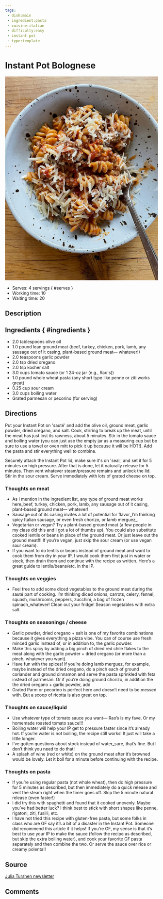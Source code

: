 ```yaml
---
tags:
 - dish:main
 - ingredient:pasta
 - cuisine:italian
 - difficulty:easy
 - instant pot
 - type:template
---
```


# Instant Pot Bolognese

![Recipe picture](../images/instant_pot_bolognese-0.jpg)

- Serves: 4 servings
{ #serves }
- Working time: 10
- Waiting time: 20

## Description



## Ingredients { #ingredients }

- 2.0 tablespoons olive oil 
- 1.0 pound lean ground meat (beef, turkey, chicken, pork, lamb, any sausage out of it casing, plant-based ground meat— whatever!)
- 2.0 teaspoons garlic powder 
- 2.0 tsp dried oregano 
- 2.0 tsp kosher salt 
- 3.0 cups tomato sauce (or 1 24-oz jar (e.g., Rao's))
- 1.0 pound whole wheat pasta (any short type like penne or ziti works great)
- 0.25 cup sour cream 
- 3.0 cups boiling water 
- Grated parmesan or pecorino (for serving)

## Directions

Put your Instant Pot on 'sauté' and add the olive oil, ground meat, garlic powder, dried oregano, and salt. Cook, stirring to break up the meat, until the meat has just lost its rawness, about 5 minutes. Stir in the tomato sauce and boiling water (you can just use the empty jar as a measuring cup but be sure to use a towel or oven mitt to pick it up because it will be HOT!). Add the pasta and stir everything well to combine.

Securely attach the Instant Pot lid, make sure it's on 'seal,' and set it for 5 minutes on high pressure. After that is done, let it naturally release for 5 minutes. Then vent whatever steam/pressure remains and unlock the lid. Stir in the sour cream. Serve immediately with lots of grated cheese on top.


### Thoughts on meat

- As I mention in the ingredient list, any type of ground meat works here_beef, turkey, chicken, pork, lamb, any sausage out of it casing, plant-based ground meat— whatever!
- Sausage out of its casing invites a lot of potential for flavor_I’m thinking spicy Italian sausage, or even fresh chorizo, or lamb merguez_.
- Vegetarian or vegan? Try a plant-based ground meat (a few people in my class did this and I got a lot of thumbs up). You could also substitute cooked lentils or beans in place of the ground meat. Or just leave out the ground meat!!! If you’re vegan, just skip the sour cream (or use vegan sour cream).
- If you want to do lentils or beans instead of ground meat and want to cook them from dry in your IP, I would cook them first just in water or stock, then drain them and continue with the recipe as written. Here’s a great guide to lentils/beans/etc. in the IP.

### Thoughts on veggies

- Feel free to add some diced vegetables to the ground meat during the sauté part of cooking. I’m thinking diced onions, carrots, celery, fennel, squash, mushrooms, peppers, zucchini, a bag of frozen spinach_whatever! Clean out your fridge! Season vegetables with extra salt.

### Thoughts on seasonings / cheese

- Garlic powder, dried oregano + salt is one of my favorite combinations because it gives everything a pizza vibe. You can of course use fresh minced garlic instead of, or in addition to, the garlic powder.
- Make this spicy by adding a big pinch of dried red chile flakes to the meat along with the garlic powder + dried oregano (or more than a pinch, whatever you want).
- Have fun with the spices! If you’re doing lamb merguez, for example, maybe instead of the dried oregano, do a pinch each of ground coriander and ground cinnamon and serve the pasta sprinkled with feta instead of parmesan. Or if you’re doing ground chorizo, in addition the the dried oregano + garlic powder, add
- Grated Parm or pecorino is perfect here and doesn’t need to be messed with. But a scoop of ricotta is also great on top.

### Thoughts on sauce/liquid

- Use whatever type of tomato sauce you want— Rao’s is my fave. Or my homemade roasted tomato sauce!!!
- Boiling water will help your IP get to pressure faster since it’s already hot. If you’re water is not boiling, the recipe still works! It just will take a little longer.
- I’ve gotten questions about stock instead of water_sure, that’s fine. But I don’t think you need to do that!
- A splash of wine (red or white) on the ground meat after it’s browned would be lovely. Let it boil for a minute before continuing with the recipe.

### Thoughts on pasta

- If you’re using regular pasta (not whole wheat), then do high pressure for 5 minutes as described, but then immediately do a quick release and vent the steam right when the timer goes off. Skip the 5 minute natural release (even faster!)
- I did try this with spaghetti and found that it cooked unevenly. Maybe you’ve had better luck? I think best to stick with short shapes like penne, rigatoni, ziti, fusilli, etc.
- I have not tried this recipe with gluten-free pasta, but some folks in class who are GF say it’s a bit of a disaster in the Instant Pot. Someone did recommend this article if it helps! If you’re GF, my sense is that it’s best to use your IP to make the sauce (follow the recipe as described, but skip the extra boiling water), and cook your favorite GF pasta separately and then combine the two. Or serve the sauce over rice or creamy polenta!!

## Source

[Julia Turshen newsletter](https://juliaturshen.substack.com/p/my-favorite-instant-pot-recipe-so)

## Comments
